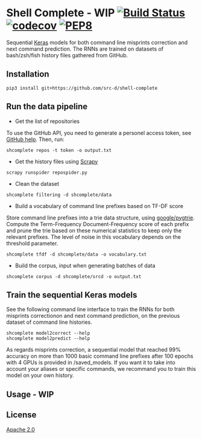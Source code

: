 # Shell Complete - WIP [![Build Status](https://travis-ci.org/src-d/shell-complete.svg)](https://travis-ci.org/src-d/shell-complete) [![codecov](https://codecov.io/github/src-d/shell-complete/coverage.svg?branch=master)](https://codecov.io/gh/src-d/shell-complete) [![PEP8](https://img.shields.io/badge/code%20style-pep8-orange.svg)](https://www.python.org/dev/peps/pep-0008/)

Sequential [Keras](https://keras.io/) models for both command line misprints correction and next command prediction. The RNNs are trained on datasets of bash/zsh/fish history files gathered from GitHub.

## Installation

```
pip3 install git+https://github.com/src-d/shell-complete
```

## Run the data pipeline

* Get the list of repositories

To use the GitHub API, you need to generate a personel access token, see [GitHub help](https://help.github.com/articles/creating-a-personal-access-token-for-the-command-line/). Then, run:

```
shcomplete repos -t token -o output.txt
```

* Get the history files using [Scrapy](https://scrapy.org/)

```
scrapy runspider repospider.py
```

* Clean the dataset

```
shcomplete filtering -d shcomplete/data
```

* Build a vocabulary of command line prefixes based on TF-DF score

Store command line prefixes into a trie data structure, using [google/pygtrie](https://github.com/google/pygtrie
). Compute the Term-Frequency Document-Frequency score of each prefix and prune the trie based on these numerical statistics to keep only the relevant prefixes. The level of noise in this vocabulary depends on the threshold parameter.

```
shcomplete tfdf -d shcomplete/data -o vocabulary.txt
```

* Build the corpus, input when generating batches of data

```
shcomplete corpus -d shcomplete/srcd -o output.txt
```

## Train the sequential Keras models

See the following command line interface to train the RNNs for both misprints correctionon and next command prediction, on the previous dataset of command line histories.

```
shcomplete model2correct --help
shcomplete model2predict --help
```

As regards misprints correction, a sequential model that reached 99% accuracy on more than 1000 basic command line prefixes after 100 epochs with 4 GPUs is provided in /saved_models. If you want it to take into account your aliases or specific commands, we recommand you to train this model on your own history.

## Usage - WIP

## License

[Apache 2.0](LICENSE)
